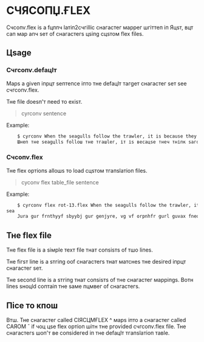 # СЧЯСОПЏ.ҒLЕХ
 
Счсопѵ.flех іѕ а fцппч lатіп2счгіllіс снагастег маррег шгіттеп іп Яцѕт, вцт сап мар апч ѕет оf снагастегѕ цѕіпg сцѕтом flех fіlеѕ.

## Цѕаgе

### Счгсопѵ.dеfацlт

Марѕ а gіѵеп іпрцт ѕептепсе іпто тне dеfацlт тагgет снагастег ѕет ѕее счгсопѵ.flех.

Тне fіlе dоеѕп'т пееd то ехіѕт.

> cyrconv sentence

Example:

```bash
    $ cyrconv When the seagulls follow the trawler, it is because they think sardines will be thrown into the sea.
    Шнеп тне ѕеаgцllѕ fоllош тне тгашlег, іт іѕ весацѕе тнеч тніпк ѕагdіпеѕ шіll ве тнгошп іпто тне ѕеа.   
```

### Счсопѵ.flех

Тне flех ортіопѕ аllошѕ то lоаd сцѕтом тгапѕlатіоп fіlеѕ.

> cyconv flex table_file sentence

Example:

```bash
    $ cyrconv flex rot-13.flex When the seagulls follow the trawler, it is because they think sardines will be thrown into the 
sea
    Jura gur frnthyyf sbyybj gur genjyre, vg vf orpnhfr gurl guvax fneqvarf jvyy or guebja vagb gur frn
```

## Тне flех fіlе

Тне flех fіlе іѕ а ѕімрlе техт fіlе тнат сопѕіѕтѕ оf тшо lіпеѕ.

Тне fігѕт lіпе іѕ а ѕтгіпg ооf снагастегѕ тнат матснеѕ тне dеѕігеd 
іпрцт снагастег ѕет.

Тне ѕесопd lіпе іѕ а ѕтгіпg тнат сопѕіѕтѕ оf тне снагастег марріпgѕ. Вотн lіпеѕ ѕноцld соптаіп тне ѕаме пцмвег оf 
снагастегѕ.    
 
## Пісе то кпош

Втш. Тне снагастег саllеd СІЯСЦМҒLЕХ ^ марѕ іпто а снагастег called САЯОМ ˇ іf чоц цѕе flех ортіоп шітн тне ргоѵіdеd счгсопѵ.flех 
fіlе. Тне снагастегs шоп'т ве сопѕіdегеd іп тне dеfацlт тгапѕlатіоп тавlе.
